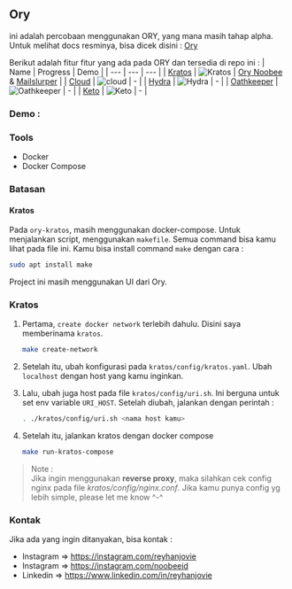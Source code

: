 ## Ory 
ini adalah percobaan menggunakan ORY, yang mana masih tahap alpha. Untuk melihat docs resminya, bisa dicek disini : [Ory](https://www.ory.sh/docs/)

Berikut adalah fitur fitur yang ada pada ORY dan tersedia di repo ini :
| Name | Progress | Demo |
| --- | --- | --- |
| [Kratos](#kratos) | ![Kratos](https://img.shields.io/badge/progress-wip%2070%25-brightgreen) | [Ory Noobee](https://ory.noobee.id/kratos) & [Mailslurper](http://ory.noobee.id:4436) |
| [Cloud](#cloud) | ![cloud](https://img.shields.io/badge/progress-not%20yet-red) | - |
| [Hydra](#hydra) | ![Hydra](https://img.shields.io/badge/progress-not%20yet-red) | - |
| [Oathkeeper](#Oathkeeper) | ![Oathkeeper](https://img.shields.io/badge/progress-not%20yet-red) | - |
| [Keto](#Keto) | ![Keto](https://img.shields.io/badge/progress-not%20yet-red) | - |

### Demo :

### Tools
- Docker
- Docker Compose

### Batasan
#### Kratos
Pada `ory-kratos`, masih menggunakan docker-compose. Untuk menjalankan script, menggunakan `makefile`. Semua command bisa kamu lihat pada file ini. Kamu bisa install command `make` dengan cara :
```bash
sudo apt install make
```

Project ini masih menggunakan UI dari Ory.

### Kratos
1. Pertama, `create docker network` terlebih dahulu. Disini saya memberinama `kratos`.
    ```bash
    make create-network
    ```
2. Setelah itu, ubah konfigurasi pada `kratos/config/kratos.yaml`. Ubah `localhost` dengan host yang kamu inginkan.

3. Lalu, ubah juga host pada file `kratos/config/uri.sh`. Ini berguna untuk set env variable `URI_HOST`. Setelah diubah, jalankan dengan perintah :
    ```bash
    . ./kratos/config/uri.sh <nama host kamu>
    ``` 
4. Setelah itu, jalankan kratos dengan docker compose
    ```bash
    make run-kratos-compose
    ```

> Note : \
> Jika ingin menggunakan **reverse proxy**, maka silahkan cek config nginx pada file *kratos/config/nginx.conf*. Jika kamu punya config yg lebih simple, please let me know ^-^

### Kontak
Jika ada yang ingin ditanyakan, bisa kontak :
- Instagram => https://instagram.com/reyhanjovie
- Instagram => https://instagram.com/noobeeid
- Linkedin => https://www.linkedin.com/in/reyhanjovie
